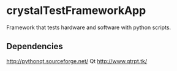 # crystalTestFrameworkApp
Framework that tests hardware and software with python scripts.

## Dependencies
http://pythonqt.sourceforge.net/
Qt
http://www.qtrpt.tk/

